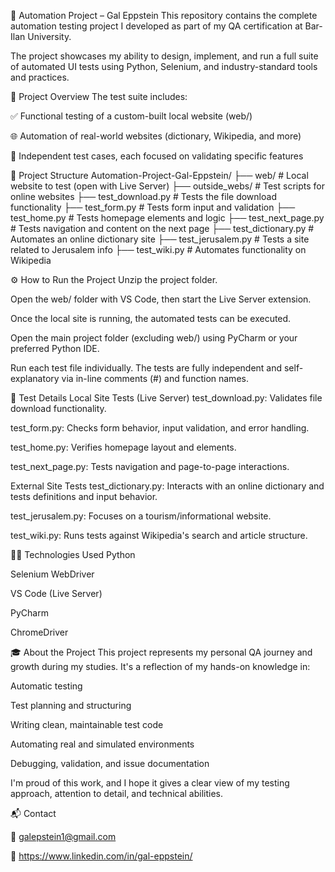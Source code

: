 🧪 Automation Project – Gal Eppstein
This repository contains the complete automation testing project I developed as part of my QA certification at Bar-Ilan University.

The project showcases my ability to design, implement, and run a full suite of automated UI tests using Python, Selenium, and industry-standard tools and practices.

🚀 Project Overview
The test suite includes:

✅ Functional testing of a custom-built local website (web/)

🌐 Automation of real-world websites (dictionary, Wikipedia, and more)

🔄 Independent test cases, each focused on validating specific features

📁 Project Structure
Automation-Project-Gal-Eppstein/
├── web/                # Local website to test (open with Live Server)
├── outside_webs/       # Test scripts for online websites
├── test_download.py    # Tests the file download functionality
├── test_form.py        # Tests form input and validation
├── test_home.py        # Tests homepage elements and logic
├── test_next_page.py   # Tests navigation and content on the next page
├── test_dictionary.py  # Automates an online dictionary site
├── test_jerusalem.py   # Tests a site related to Jerusalem info
├── test_wiki.py        # Automates functionality on Wikipedia

⚙️ How to Run the Project
Unzip the project folder.

Open the web/ folder with VS Code, then start the Live Server extension.

Once the local site is running, the automated tests can be executed.

Open the main project folder (excluding web/) using PyCharm or your preferred Python IDE.

Run each test file individually. The tests are fully independent and self-explanatory via in-line comments (#) and function names.

🧪 Test Details
Local Site Tests (Live Server)
test_download.py: Validates file download functionality.

test_form.py: Checks form behavior, input validation, and error handling.

test_home.py: Verifies homepage layout and elements.

test_next_page.py: Tests navigation and page-to-page interactions.

External Site Tests
test_dictionary.py: Interacts with an online dictionary and tests definitions and input behavior.

test_jerusalem.py: Focuses on a tourism/informational website.

test_wiki.py: Runs tests against Wikipedia's search and article structure.

👨‍💻 Technologies Used
Python 

Selenium WebDriver

VS Code (Live Server)

PyCharm

ChromeDriver

🎓 About the Project
This project represents my personal QA journey and growth during my studies. It's a reflection of my hands-on knowledge in:

Automatic testing

Test planning and structuring

Writing clean, maintainable test code

Automating real and simulated environments

Debugging, validation, and issue documentation

I'm proud of this work, and I hope it gives a clear view of my testing approach, attention to detail, and technical abilities.

📬 Contact

📧 galepstein1@gmail.com

💼 https://www.linkedin.com/in/gal-eppstein/

